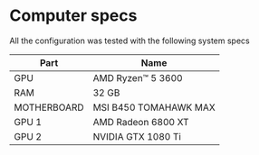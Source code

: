 # Computer specs

All the configuration was tested with the following system specs

| Part        | Name                                 |
| ----------- | ------------------------------------ |
| GPU         | AMD Ryzen™ 5 3600                    |
| RAM         | 32 GB                                |
| MOTHERBOARD | MSI B450 TOMAHAWK MAX                |
| GPU 1       | AMD Radeon 6800 XT                   |
| GPU 2       | NVIDIA GTX 1080 Ti                   |
